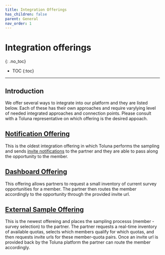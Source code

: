 ```yaml
---
title: Integration Offerings
has_children: false
parent: General
nav_order: 1
---
```


# Integration offerings
{: .no_toc}

* TOC
{:toc}

---

## Introduction
We offer several ways to integrate into our platform and they are listed below. Each of these has their own approaches and require varylying level of needed integrated approaches and connection points. Please consult with a Toluna representative on which offering is the desired appoach. 

## [Notification Offering](/notification)
This is the oldest integration offering in which Toluna performs the sampling and sends [invite notifications](/notifications/invite.html) to the partner and they are able to pass along the opportunity to the member.


## [Dashboard Offering](/dashboard)
This offering allows partners to request a small inventory of current survey opportunities for a member. The partner then routes the member accordingly to the opportunity through the provided invite url. 


## [External Sample Offering](/externalsample)
This is the newest offereing and places the sampling processs (member - survey selection) to the partner. The partner requests a real-time inventory of available quotas, selects which members qualify for which quotas, and then requests invite urls for these member-quota pairs. Once an invite url is provided back by the Toluna platform the partner can route the member accordingly. 




